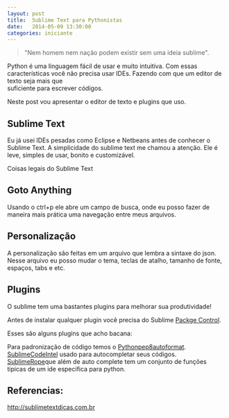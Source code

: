 ```yaml
---
layout: post
title:  Sublime Text para Pythonistas
date:   2014-05-09 13:30:00
categories: iniciante
---
```


> "Nem homem nem nação podem existir sem uma ideia sublime".


Python é uma linguagem fácil de usar e muito intuitiva. Com essas 
características você não precisa usar IDEs. Fazendo com que  um editor de texto seja mais que  
suficiente para escrever códigos.

Neste post vou apresentar o editor de texto e plugins que uso.  
 
## Sublime Text

Eu já usei IDEs pesadas como Eclipse e Netbeans antes de conhecer 
o Sublime Text. A simplicidade do sublime text me chamou a atenção. 
Ele é leve, simples de usar, bonito e customizável.

Coisas legais do Sublime Text


## Goto Anything 

Usando o ctrl+p ele abre um campo de busca, onde eu posso fazer de maneira mais prática uma navegação entre meus
arquivos.


## Personalização
A personalização são feitas em um arquivo que lembra a sintaxe do json. Nesse arquivo 
eu posso mudar o tema, teclas de atalho, tamanho de fonte, espaços, tabs e etc. 


## Plugins

O sublime tem uma bastantes plugins para melhorar sua produtividade!

Antes de instalar qualquer plugin você precisa do Sublime [Packge Control](https://sublime.wbond.net/).

Esses são alguns plugins que acho bacana:

Para padronização de código temos o [Pythonpep8autoformat](https://sublime.wbond.net/packages/Python%20PEP8%20Autoformat).
[SublimeCodeIntel](https://sublime.wbond.net/packages/SublimeCodeIntel) usado para autocompletar seus códigos.
[SublimeRope](https://sublime.wbond.net/packages/SublimeRope)que além de auto complete tem um conjunto de funções tipicas de um ide especifica para python.

## Referencias:

http://sublimetextdicas.com.br